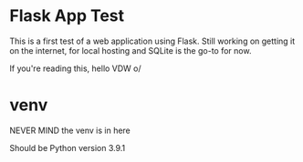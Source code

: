 # Flask App Test

This is a first test of a web application using Flask. 
Still working on getting it on the internet, for local
hosting and SQLite is the go-to for now.


If you're reading this, hello VDW o/

# venv
NEVER MIND the venv is in here

Should be Python version 3.9.1

